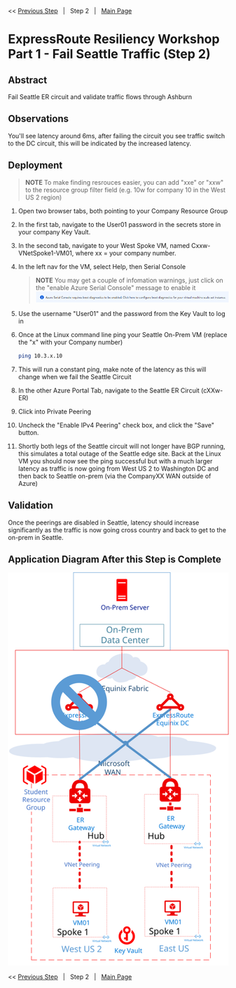 << [Previous Step][Prev]&nbsp;&nbsp;&nbsp;|&nbsp;&nbsp;&nbsp;Step 2&nbsp;&nbsp;&nbsp;|&nbsp;&nbsp;&nbsp;[Main Page][Next]

# ExpressRoute Resiliency Workshop Part 1 - Fail Seattle Traffic (Step 2)

## Abstract

Fail Seattle ER circuit and validate traffic flows through Ashburn

## Observations

You'll see latency around 6ms, after failing the circuit you see traffic switch to the DC circuit, this will be indicated by the increased latency.

## Deployment

> **NOTE**
> To make finding resrouces easier, you can add "xxe" or "xxw" to the resource group filter field (e.g. 10w for company 10 in the West US 2 region)

1. Open two browser tabs, both pointing to your Company Resource Group
1. In the first tab, navigate to the User01 password in the secrets store in your company Key Vault.
1. In the second tab, navigate to your West Spoke VM, named Cxxw-VNetSpoke1-VM01, where xx = your company number.
1. In the left nav for the VM, select Help, then Serial Console
    > **NOTE**
    > You may get a couple of infomation warnings, just click on the "enable Azure Serial Console" message to enable it
    > [![2]][2]
    
1. Use the username "User01" and the password from the Key Vault to log in
1. Once at the Linux command line ping your Seattle On-Prem VM (replace the "x" with your Company number)
    ```bash
    ping 10.3.x.10
    ```
1. This will run a constant ping, make note of the latency as this will change when we fail the Seattle Circuit
1. In the other Azure Portal Tab, navigate to the Seattle ER Circuit (cXXw-ER)
1. Click into Private Peering
1. Uncheck the "Enable IPv4 Peering" check box, and click the "Save" button.
1. Shortly both legs of the Seattle circuit will not longer have BGP running, this simulates a total outage of the Seattle edge site. Back at the Linux VM you should now see the ping successful but with a much larger latency as traffic is now going from West US 2 to Washington DC and then back to Seattle on-prem (via the CompanyXX WAN outside of Azure)

## Validation

Once the peerings are disabled in Seattle, latency should increase significantly as the traffic is now going cross country and back to get to the on-prem in Seattle.

## Application Diagram After this Step is Complete

[![1]][1]

<< [Previous Step][Prev]&nbsp;&nbsp;&nbsp;|&nbsp;&nbsp;&nbsp;Step 2&nbsp;&nbsp;&nbsp;|&nbsp;&nbsp;&nbsp;[Main Page][Next]

<!--Link References-->
[Prev]: ./ERRes1Step1.md
[Next]: ./README.md

<!--Image References-->
[1]: ./Media/ERRes1Step2.svg "As built diagram of the environment after step 2"
[2]: ./Media/ConsoleError.png "Active Serial Console message"